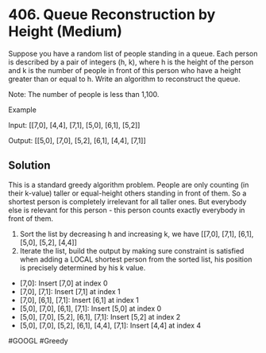 # 406. Queue Reconstruction by Height (Medium)

Suppose you have a random list of people standing in a queue. Each person is described by a pair of integers (h, k), where h is the height of the person and k is the number of people in front of this person who have a height greater than or equal to h. Write an algorithm to reconstruct the queue.

Note:
The number of people is less than 1,100.

Example

Input:
[[7,0], [4,4], [7,1], [5,0], [6,1], [5,2]]

Output:
[[5,0], [7,0], [5,2], [6,1], [4,4], [7,1]]

## Solution
This is a standard greedy algorithm problem.
People are only counting (in their k-value) taller or equal-height others standing in front of them. So a shortest person is completely irrelevant for all taller ones. But everybody else is relevant for this person - this person counts exactly everybody in front of them. 
1. Sort the list by decreasing h and increasing k, we have
   [[7,0], [7,1], [6,1], [5,0], [5,2], [4,4]]
2. Iterate the list, build the output by making sure constraint is satisfied when adding a LOCAL shortest person from the sorted list, his position is precisely determined by his k value.
  - [7,0]: Insert [7,0] at index 0
  - [7,0], [7,1]: Insert [7,1] at index 1
  - [7,0], [6,1], [7,1]: Insert [6,1] at index 1
  - [5,0], [7,0], [6,1], [7,1]: Insert [5,0] at index 0
  - [5,0], [7,0], [5,2], [6,1], [7,1]: Insert [5,2] at index 2
  - [5,0], [7,0], [5,2], [6,1], [4,4], [7,1]: Insert [4,4] at index 4

#GOOGL
#Greedy
